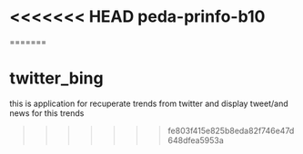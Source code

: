 <<<<<<< HEAD
peda-prinfo-b10
===============
=======
# twitter_bing
this is application for recuperate trends from twitter and display tweet/and news for this trends
>>>>>>> fe803f415e825b8eda82f746e47d648dfea5953a
